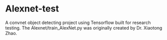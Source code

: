 # Alexnet-test

A convnet object detecting project using Tensorflow built for research testing. 
The Alexnet/train_AlexNet.py was originally created by Dr. Xiaotong Zhao.
